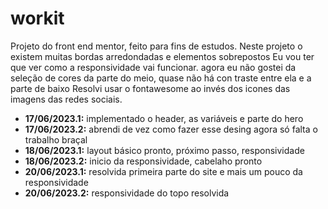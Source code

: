 <h1>workit</h1>
Projeto do front end mentor, feito para fins de estudos. Neste projeto o existem muitas bordas arredondadas e elementos sobrepostos
Eu vou ter que ver como a responsividade vai funcionar.
agora eu não gostei da seleção de cores da parte do meio, quase não há con traste entre ela e a parte de baixo
Resolvi usar o fontawesome ao invés dos icones das imagens das redes sociais.

<ul>
  <li><b>17/06/2023.1:</b> implementado o header, as variáveis e parte do hero</li>
  <li><b>17/06/2023.2:</b> abrendi de vez como fazer esse desing agora só falta o trabalho braçal</li>
  <li><b>18/06/2023.1:</b> layout básico pronto, próximo passo, responsividade</li>
  <li><b>18/06/2023.2:</b> inicio da responsividade, cabelaho pronto</li>
  <li><b>20/06/2023.1:</b> resolvida primeira parte do site e mais um pouco da responsividade</li>
  <li><b>20/06/2023.2:</b> responsividade do topo resolvida</li>
</ul>

